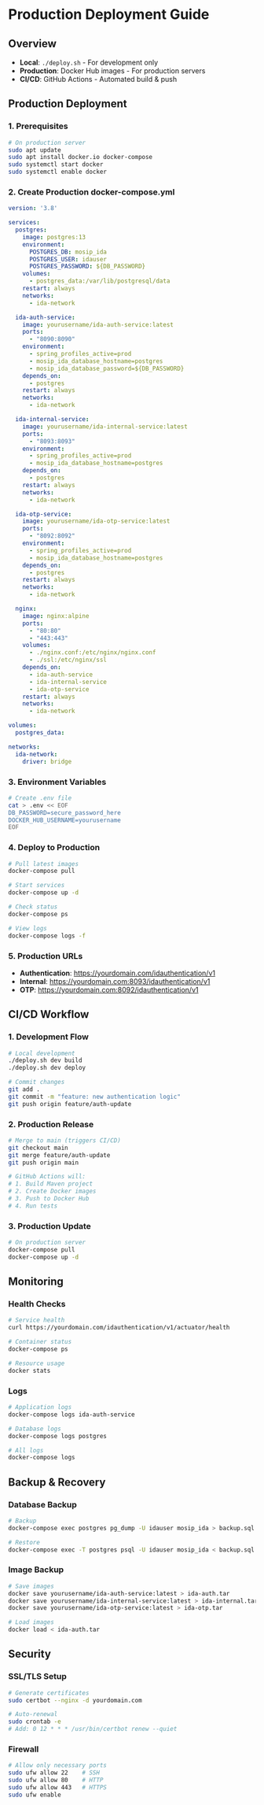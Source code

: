 # Production Deployment Guide

## Overview

- **Local**: `./deploy.sh` - For development only
- **Production**: Docker Hub images - For production servers
- **CI/CD**: GitHub Actions - Automated build & push

## Production Deployment

### 1. **Prerequisites**
```bash
# On production server
sudo apt update
sudo apt install docker.io docker-compose
sudo systemctl start docker
sudo systemctl enable docker
```

### 2. **Create Production docker-compose.yml**
```yaml
version: '3.8'

services:
  postgres:
    image: postgres:13
    environment:
      POSTGRES_DB: mosip_ida
      POSTGRES_USER: idauser
      POSTGRES_PASSWORD: ${DB_PASSWORD}
    volumes:
      - postgres_data:/var/lib/postgresql/data
    restart: always
    networks:
      - ida-network

  ida-auth-service:
    image: yourusername/ida-auth-service:latest
    ports:
      - "8090:8090"
    environment:
      - spring_profiles_active=prod
      - mosip_ida_database_hostname=postgres
      - mosip_ida_database_password=${DB_PASSWORD}
    depends_on:
      - postgres
    restart: always
    networks:
      - ida-network

  ida-internal-service:
    image: yourusername/ida-internal-service:latest
    ports:
      - "8093:8093"
    environment:
      - spring_profiles_active=prod
      - mosip_ida_database_hostname=postgres
    depends_on:
      - postgres
    restart: always
    networks:
      - ida-network

  ida-otp-service:
    image: yourusername/ida-otp-service:latest
    ports:
      - "8092:8092"
    environment:
      - spring_profiles_active=prod
      - mosip_ida_database_hostname=postgres
    depends_on:
      - postgres
    restart: always
    networks:
      - ida-network

  nginx:
    image: nginx:alpine
    ports:
      - "80:80"
      - "443:443"
    volumes:
      - ./nginx.conf:/etc/nginx/nginx.conf
      - ./ssl:/etc/nginx/ssl
    depends_on:
      - ida-auth-service
      - ida-internal-service
      - ida-otp-service
    restart: always
    networks:
      - ida-network

volumes:
  postgres_data:

networks:
  ida-network:
    driver: bridge
```

### 3. **Environment Variables**
```bash
# Create .env file
cat > .env << EOF
DB_PASSWORD=secure_password_here
DOCKER_HUB_USERNAME=yourusername
EOF
```

### 4. **Deploy to Production**
```bash
# Pull latest images
docker-compose pull

# Start services
docker-compose up -d

# Check status
docker-compose ps

# View logs
docker-compose logs -f
```

### 5. **Production URLs**
- **Authentication**: https://yourdomain.com/idauthentication/v1
- **Internal**: https://yourdomain.com:8093/idauthentication/v1
- **OTP**: https://yourdomain.com:8092/idauthentication/v1

## CI/CD Workflow

### 1. **Development Flow**
```bash
# Local development
./deploy.sh dev build
./deploy.sh dev deploy

# Commit changes
git add .
git commit -m "feature: new authentication logic"
git push origin feature/auth-update
```

### 2. **Production Release**
```bash
# Merge to main (triggers CI/CD)
git checkout main
git merge feature/auth-update
git push origin main

# GitHub Actions will:
# 1. Build Maven project
# 2. Create Docker images
# 3. Push to Docker Hub
# 4. Run tests
```

### 3. **Production Update**
```bash
# On production server
docker-compose pull
docker-compose up -d
```

## Monitoring

### Health Checks
```bash
# Service health
curl https://yourdomain.com/idauthentication/v1/actuator/health

# Container status
docker-compose ps

# Resource usage
docker stats
```

### Logs
```bash
# Application logs
docker-compose logs ida-auth-service

# Database logs
docker-compose logs postgres

# All logs
docker-compose logs
```

## Backup & Recovery

### Database Backup
```bash
# Backup
docker-compose exec postgres pg_dump -U idauser mosip_ida > backup.sql

# Restore
docker-compose exec -T postgres psql -U idauser mosip_ida < backup.sql
```

### Image Backup
```bash
# Save images
docker save yourusername/ida-auth-service:latest > ida-auth.tar
docker save yourusername/ida-internal-service:latest > ida-internal.tar
docker save yourusername/ida-otp-service:latest > ida-otp.tar

# Load images
docker load < ida-auth.tar
```

## Security

### SSL/TLS Setup
```bash
# Generate certificates
sudo certbot --nginx -d yourdomain.com

# Auto-renewal
sudo crontab -e
# Add: 0 12 * * * /usr/bin/certbot renew --quiet
```

### Firewall
```bash
# Allow only necessary ports
sudo ufw allow 22    # SSH
sudo ufw allow 80    # HTTP
sudo ufw allow 443   # HTTPS
sudo ufw enable
```